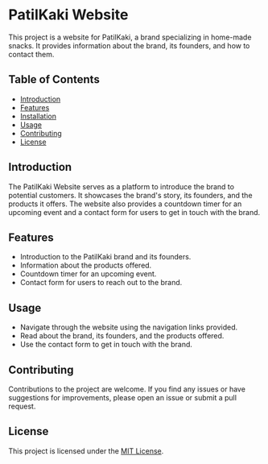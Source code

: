 # PatilKaki Website

This project is a website for PatilKaki, a brand specializing in home-made snacks. It provides information about the brand, its founders, and how to contact them.

## Table of Contents

- [Introduction](#introduction)
- [Features](#features)
- [Installation](#installation)
- [Usage](#usage)
- [Contributing](#contributing)
- [License](#license)

## Introduction

The PatilKaki Website serves as a platform to introduce the brand to potential customers. It showcases the brand's story, its founders, and the products it offers. The website also provides a countdown timer for an upcoming event and a contact form for users to get in touch with the brand.

## Features

- Introduction to the PatilKaki brand and its founders.
- Information about the products offered.
- Countdown timer for an upcoming event.
- Contact form for users to reach out to the brand.


## Usage

- Navigate through the website using the navigation links provided.
- Read about the brand, its founders, and the products offered.
- Use the contact form to get in touch with the brand.

## Contributing

Contributions to the project are welcome. If you find any issues or have suggestions for improvements, please open an issue or submit a pull request.

## License

This project is licensed under the [MIT License](LICENSE).
